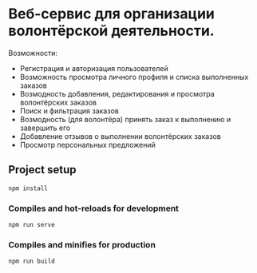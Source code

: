 # Веб-сервис для организации волонтёрской деятельности.

Возможности:
- Регистрация и авторизация пользователей
- Возможность просмотра личного профиля и списка выполненных заказов
- Возмодность добавления, редактирования и просмотра волонтёрских заказов
- Поиск и фильтрация заказов
- Возмодность (для волонтёра) принять заказ к выполнению и завершить его
- Добавление отзывов о выполнении волонтёрских заказов
- Просмотр персональных предложений

## Project setup
```
npm install
```

### Compiles and hot-reloads for development
```
npm run serve
```

### Compiles and minifies for production
```
npm run build
```


